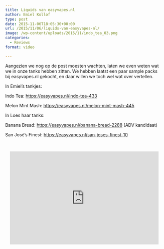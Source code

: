 ```yaml
---
title: Liquids van easyvapes.nl
author: Emiel Kollof
type: post
date: 2015-11-06T18:05:30+00:00
url: /2015/11/06/liquids-van-easyvapes-nl/
image: /wp-content/uploads/2015/11/indo_tea_03.png
categories:
  - Reviews
format: video

---
```

Aangezien we nog op de post moesten wachten, laten we even weten wat we in onze tanks hebben zitten. We hebben laatst een paar sample packs bij easyvapes.nl gekocht, en daar willen we toch wel wat over vertellen.

In Emiel&#8217;s tankjes:

Indo Tea: <a href="https://easyvapes.nl/indo-tea-433" target="_blank">https://easyvapes.nl/indo-tea-433</a>
  
Melon Mint Mash: <a href="https://easyvapes.nl/melon-mint-mash-445" target="_blank">https://easyvapes.nl/melon-mint-mash-445</a>

In Loes haar tanks:

Banana Bread: <a href="https://easyvapes.nl/banana-bread-2288" target="_blank">https://easyvapes.nl/banana-bread-2288</a> (ADV kandidaat)
  
San José&#8217;s Finest: <a href="https://easyvapes.nl/san-joses-finest-10" target="_blank">https://easyvapes.nl/san-joses-finest-10</a>

&nbsp;

<span class="embed-youtube" style="text-align:center; display: block;"><iframe class='youtube-player' type='text/html' width='474' height='297' src='https://www.youtube.com/embed/d0MExH3YqJ4?version=3&#038;rel=1&#038;fs=1&#038;autohide=2&#038;showsearch=0&#038;showinfo=1&#038;iv_load_policy=1&#038;wmode=transparent' allowfullscreen='true' style='border:0;'></iframe></span>